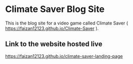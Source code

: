 # Climate Saver Blog Site

This is the blog site for a video game called Climate Saver ( https://faizan12123.github.io/Climate-Saver ).

## Link to the website hosted live

https://faizan12123.github.io/climate-saver-landing-page 
